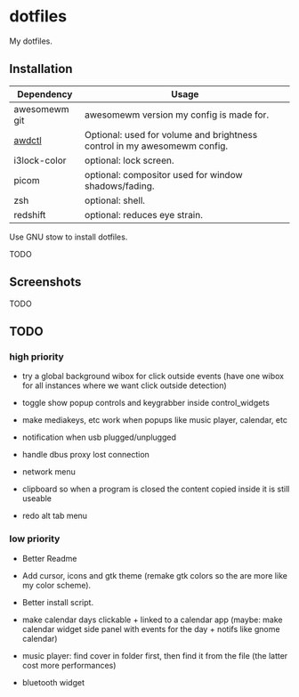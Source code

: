 # dotfiles

My dotfiles.

## Installation

| Dependency | Usage |
| - | - |
| awesomewm git | awesomewm version my config is made for. |
| [awdctl](https://github.com/mpostaire/awdctl) | Optional: used for volume and brightness control in my awesomewm config. |
| i3lock-color | optional: lock screen. |
| picom | optional: compositor used for window shadows/fading. |
| zsh | optional: shell. |
| redshift | optional: reduces eye strain. |

Use GNU stow to install dotfiles.

TODO

## Screenshots

TODO

## TODO

### high priority
- try a global background wibox for click outside events (have one wibox for all instances where we want click outside detection)

- toggle show popup controls and keygrabber inside control_widgets

- make mediakeys, etc work when popups like music player, calendar, etc

- notification when usb plugged/unplugged

- handle dbus proxy lost connection

- network menu

- clipboard so when a program is closed the content copied inside it is still useable

- redo alt tab menu

### low priority

- Better Readme
- Add cursor, icons and gtk theme (remake gtk colors so the are more like my color scheme).
- Better install script.
- make calendar days clickable + linked to a calendar app (maybe: make calendar widget side panel with events for the day + notifs like gnome calendar)
- music player: find cover in folder first, then find it from the file (the latter cost more performances)

- bluetooth widget
